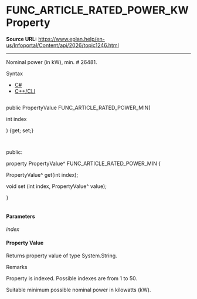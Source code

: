 # FUNC_ARTICLE_RATED_POWER_KW Property

**Source URL:** https://www.eplan.help/en-us/Infoportal/Content/api/2026/topic1246.html

---

Nominal power (in kW), min. # 26481.

Syntax

- [C#](#i-syntax-CS)
- [C++/CLI](#i-syntax-CPP2005)

```
```
public PropertyValue FUNC_ARTICLE_RATED_POWER_MIN( 

   int index

) {get; set;}
```
```

```
```
public:

property PropertyValue^ FUNC_ARTICLE_RATED_POWER_MIN {

   PropertyValue^ get(int index);

   void set (int index, PropertyValue^ value);

}
```
```

#### Parameters

*index*

#### Property Value

Returns property value of type System.String.

Remarks

Property is indexed. Possible indexes are from 1 to 50.

Suitable minimum possible nominal power in kilowatts (kW).
